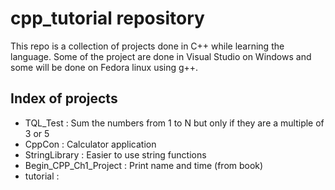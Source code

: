 # cpp_tutorial repository

This repo is a collection of projects done in C++ while learning the language. Some of the project are done in Visual Studio on Windows and some will be done on Fedora linux using g++.

## Index of projects

- TQL_Test : Sum the numbers from 1 to N but only if they are a multiple of 3 or 5
- CppCon : Calculator application
- StringLibrary : Easier to use string functions
- Begin_CPP_Ch1_Project : Print name and time (from book)
- tutorial :
